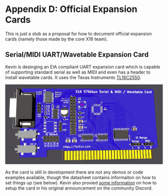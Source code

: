 
# Appendix D: Official Expansion Cards

This is just a stub as a proposal for how to document official expansion cards
(namely those made by the core X16 team).

## Serial/MIDI UART/Wavetable Expansion Card

Kevin is desinging an EIA compliant UART expansion card which is capable of supporting 
standard serial as well as MIDI and even has a header to install wavetable cards.
It uses the Texas Instruments [TL16C2550](https://www.ti.com/product/TL16C2550).

![Prototype Serial Card](images/Appendix_B/X16-Serial.png)

As the card is still in development there are not any demos or code examples available,
though the datasheet contains informaiton on how to set things up (see below). Kevin
also provied [some information](https://discord.com/channels/547559626024157184/548715649065811989/1183801692878295101) on how to setup the card in his original announcement on the community Discord.

<!-- For PDF formatting -->
<div class="page-break"></div>
